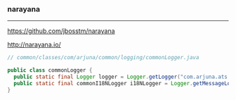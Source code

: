 ### narayana
---
https://github.com/jbosstm/narayana

http://narayana.io/

```java
// common/classes/com/arjuna/common/logging/commonLogger.java

public class commonLogger {
  public static final Logger logger = Logger.getLogger("com.arjuna.ats.common");
  public static final commonI18NLogger i18NLogger = Logger.getMessageLogger(commoni18NLogger.class, "com.arjuna.ats.common");
}

```

```
```

```
```


